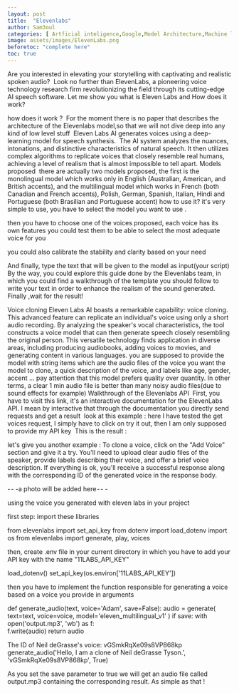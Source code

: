 ```yaml
---
layout: post
title:  "Elevenlabs"
author: Sam3oul
categories: [ Artficial inteligence,Google,Model Architecture,Machine learning,deep learning]
image: assets/images/ElevenLabs.png
beforetoc: "complete here"
toc: true
---
```

Are you interested in elevating your storytelling with captivating and realistic spoken audio? 
Look no further than ElevenLabs, a pioneering voice technology research firm revolutionizing the field through its cutting-edge AI speech software. Let me show you what is Eleven Labs and How does it work?

how does it work ? 
For the moment there is no paper that describes the architecture of the Elevenlabs model,so that we will not dive deep into any kind of low level stuff 
Eleven Labs AI generates voices using a deep-learning model for speech synthesis. 
The AI system analyzes the nuances, intonations, and distinctive characteristics of natural speech. It then utilizes complex algorithms to replicate voices that closely resemble real humans, achieving a level of realism that is almost impossible to tell apart.
Models  proposed 
there are actually two models proposed, the first is the monolingual model which works only in English (Australian, American, and British accents), and the multilingual model which works in French (both Canadian and French accents), Polish, German, Spanish, Italian, Hindi and Portuguese (both Brasilian and Portuguese accent)
how to use it?
it's very simple to use, you have to select the model you want to use .

then you have to choose one of the voices proposed, each voice has its own features you could test them to be able to select the most adequate voice for you

you could also calibrate the stability and clarity based on your need

And finally, type the text that will be given to the model as input(your script) 
By the way, you could explore this guide done by the Elevenlabs team, in which you could find a walkthrough of the template you should follow to write your text in order to enhance the realism of the sound generated.
Finally ,wait for the result!

Voice cloning
Eleven Labs AI boasts a remarkable capability: voice cloning.
This advanced feature can replicate an individual's voice using only a short audio recording. By analyzing the speaker's vocal characteristics, the tool constructs a voice model that can then generate speech closely resembling the original person. This versatile technology finds application in diverse areas, including producing audiobooks, adding voices to movies, and generating content in various languages.
you are supposed to provide the model with string items which are the audio files of the voice you want the model to clone, a quick description of the voice, and labels like age, gender, accent …
pay attention that this model prefers quality over quantity. In other terms, a clear 1 min audio file is better than many noisy audio files(due to sound effects for example)
Walkthrough of the Elevenlabs API 
First, you have to visit this link, it's an interactive documentation for the ElevenLabs API.
I mean by interactive that through the documentation you directly send requests and get a result 
look at this example :
here I have tested the get voices request, I simply have to click on try it out, then I am only supposed to provide my API key 
This is the result :

let's give you another example :
To clone a voice, click on the "Add Voice" section and give it a try. You'll need to upload clear audio files of the speaker, provide labels describing their voice, and offer a brief voice description. If everything is ok, you'll receive a successful response along with the corresponding ID of the generated voice in the response body.

- - -a photo will be added here - - -

using the voice you generated with eleven labs in your project 

first step: import these libraries

from elevenlabs import set_api_key
from dotenv import load_dotenv
import os
from elevenlabs import generate, play, voices

then, create .env file in your current directory in which you have to add your API key with the name "11LABS_API_KEY"


load_dotenv()
set_api_key(os.environ['11LABS_API_KEY'])

then you have to implement the function responsible for generating a voice based on a voice you provide in arguments

def generate_audio(text, voice='Adam', save=False):
    audio = generate(
        text=text,
        voice=voice,
        model='eleven_multilingual_v1'
    )
    if save:
        with open('output.mp3', 'wb') as f:    
            f.write(audio)
    return audio


The ID of Neil deGrasse's voice: vGSmkRqXe09s8VP868kp
generate_audio('Hello, I am a clone of Neil deGrasse Tyson.', 'vGSmkRqXe09s8VP868kp', True)

As you set the save parameter to true we will get an audio file called output.mp3 containing the corresponding result.
As simple as that !